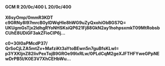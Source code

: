 #### GCM R 20/0c/400 L 20/0c/400
**X6syOmp/0mmR3KDT**<br/>**c9GRNy8I97mrcB0yIDWqHIe8hWG9uZyQxohiObBGS7Q=**<br/>**UKUgmGsTjx2ldhgRYoNHSKsiQP621Fj88GkN2ay1hohpsxmkT09MtRobsbCUhE8UDiGF3akZFioCIP6j...**<br/><br/>
**c0+30l0aPMcdP37/**<br/>**QrSoCjLZA5mtZv+MafziKt3aYtoBEwn5n7guBfsKLwI=**<br/>**p3YXKIjnZ82livPexTojB9GROe99IxRLw/0PLdCqM2geXJFTHFYweGPpNEwDrPB5l/K0E3V7XhCEHbWu...**